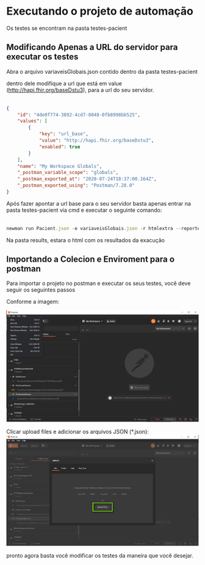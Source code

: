 # Executando o projeto de automação

Os testes se encontram na pasta testes-pacient

## Modificando Apenas a URL do servidor para executar os testes

Abra o arquivo variaveisGlobais.json contido dentro da pasta testes-pacient

dentro dele modifique a url que está em value (http://hapi.fhir.org/baseDstu3), para a url do seu servidor.

```json

{
	"id": "4de0f774-3892-4cd7-8048-0fb8998bb525",
	"values": [
		{
            "key": "url_base",
			"value": "http://hapi.fhir.org/baseDstu3",
			"enabled": true
		}
	],
	"name": "My Workspace Globals",
	"_postman_variable_scope": "globals",
	"_postman_exported_at": "2020-07-24T18:37:00.164Z",
	"_postman_exported_using": "Postman/7.28.0"
}

```

Após fazer apontar a url base para o seu servidor basta apenas entrar na pasta testes-pacient via cmd e executar o seguinte comando:

```javascript

newman run Pacient.json -e variaveisGlobais.json -r htmlextra --reporter-htmlextra-export ./results/report.html

```

Na pasta results, estara o html com os resultados da exacução


## Importando a Colecion e Enviroment para o postman

Para importar o projeto no postman e executar os seus testes, você deve seguir os seguintes passos

Conforme a imagem:

 ![](/img/import1.png)

Clicar upload files e adicionar os arquivos JSON (*.json):
![](/img/import2.png)

pronto agora basta você modificar os testes da maneira que você desejar.

